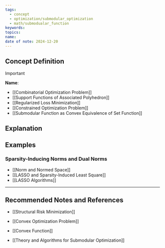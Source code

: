 ```yaml
---
tags:
  - concept
  - optimization/submodular_optimization
  - math/submodualar_function
keywords: 
topics: 
name: 
date of note: 2024-12-20
---
```


## Concept Definition

>[!important]
>**Name**: 



- [[Combinatorial Optimization Problem]]
- [[Support Functions of Associated Polyhedron]]
- [[Regularized Loss Minimization]]
- [[Constrained Optimization Problem]]
- [[Submodular Function as Convex Equivalence of Set Function]]



## Explanation



## Examples

### Sparsity-Inducing Norms and Dual Norms


- [[Norm and Normed Space]]
- [[LASSO and Sparsity-Induced Least Square]]
- [[LASSO Algorithms]]




-----------
##  Recommended Notes and References


- [[Structural Risk Minimization]]
- [[Convex Optimization Problem]]
- [[Convex Function]]


- [[Theory and Algorithms for Submodular Optimization]]
